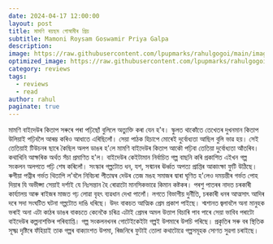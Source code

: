 ```yaml
---
date: 2024-04-17 12:00:00
layout: post
title: মামণি ৰয়ছম গোস্বামীৰ প্রিয়
subtitle: Mamoni Roysam Goswamir Priya Galpa
description: 
image: https://raw.githubusercontent.com/lpupmarks/rahulgogoi/main/images/16.webp
optimized_image: https://raw.githubusercontent.com/lpupmarks/rahulgogoi/main/images/16.webp
category: reviews
tags:
  - reviews
  - read
author: rahul
paginate: true
---
```


মামণি বাইদেউৰ কিতাপ সৰুৰে পৰা পঢ়িছোঁ বুলিলে অত্যুক্তি কৰা যেন হ'ব। স্কুলত থাকোঁতে তেখেতৰ দুখনমান কিতাপ উলিয়াই পঢ়িবলৈ আৰম্ভ কৰিও আধাতে এৰিছিলোঁ। সেয়া পাঠক হিচাপে মোৰেই দুৰ্বোধ্যতা আছিল বুলি ভাৱ হয়। সেই তেতিয়াই টিউচনৰ ছাৰে কৈছিল অলপ ডাঙৰ হ'লে মামণি বাইদেউৰ কিতাপ আকৌ পঢ়িবা তেতিয়া দুৰ্বোধ্যতা আঁতৰিব। কথাখিনি আক্ষৰিক অৰ্থত সঁচা প্ৰমাণিত হ'ল।
বাইদেউৰ কেইটামান নিৰ্বাচিত গল্প বাছনি কৰি প্ৰকাশিত এইখন গল্প সংকলন অলপতে পঢ়ি শেষ কৰিলোঁ।
সংস্কাৰ গল্পটোত ধন, যশ, সন্মানৰ ঊৰ্ধ্বত অপত্য প্ৰাপ্তিৰ আকাংক্ষা ফুটি উঠিছে। ৰুগীয়া পত্নীৰ গৰ্ভত থিতাপি ল'বলৈ নিবিচৰা পীতাম্বৰ দেউৰ তেজ মঙহ সমাজৰ দ্বাৰা ঘৃণিত হ'লেও দময়ন্তীৰ গৰ্ভত পোহ দিয়াৰ যি অভীপ্সা সেয়াই দৰ্শাই যে নিঃসন্তান হৈ ৰোৱাটো মানসিকভাৱে কিমান কষ্টকৰ।
পৰশু পাতৰৰ নাদত চৰকাৰী কাৰ্য্যালয় আৰু ৰাইজৰ মাজত গঢ় লোৱা বৃহৎ ব্যৱধান দেখা পালোঁ। লগতে বিভাগীয় দুৰ্নীতি, চৰকাৰী ধনৰ আত্মসাৎ আদিৰ দৰে সদা সংঘটিত ঘটনা গল্পটোত দাঙি ধৰিছে।
উদং বাকচত আত্মিক প্ৰেম প্ৰকাশ পাইছে। শ্মশানত জ্বলাবলৈ অনা মানুহক ভৰাই অনা এটা কাঠৰ ডাঙৰ বাকচতে কেনেকৈ চৰিত্ৰ এটাই প্ৰেমৰ অমল উত্তাপ বিচাৰি পাব পাৰে সেয়া ভাবিব পৰাটো বাইদেউৰ কল্পনাশক্তিৰ পৰিব্যাপ্তি।
গল্প সংকলনখনৰ গোটেইকেইটা গল্পই উপমাৰে উপচি পৰিছে। প্ৰকৃতিৰ সৰু বৰ স্থিতিক সূক্ষ্ম দৃষ্টিৰে ফঁহিয়াই তাক গল্পৰ বাক্যাংশত উপমা, ৰিজনিৰে ফুটাই তোলা কথাটোৱে গল্পসমূহক সোণত সুৱগা চৰাইছে।
